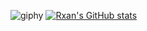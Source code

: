 ![giphy](https://user-images.githubusercontent.com/80224521/184454590-07ca2c0d-d9c2-4854-b7f1-ca0207838f99.gif)
[![Rxan's GitHub stats](https://github-readme-stats.vercel.app/api?username=rxann&theme=cobalt)](https://github.com/anuraghazra/github-readme-stats)
